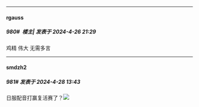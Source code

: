 ﻿
*****

####  rgauss  
##### 980#         楼主| 发表于 2024-4-26 21:29

鸡精 伟大 无需多言


*****

####  smdzh2  
##### 981#       发表于 2024-4-28 13:43

日服配音打赢复活赛了？<img src="https://static.saraba1st.com/image/smiley/face2017/067.png" referrerpolicy="no-referrer">

